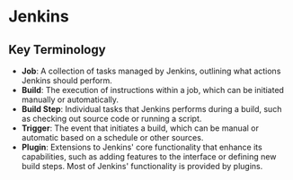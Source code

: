 # Jenkins

## Key Terminology

- **Job**: A collection of tasks managed by Jenkins, outlining what actions Jenkins should perform.
- **Build**: The execution of instructions within a job, which can be initiated manually or automatically.
- **Build Step**: Individual tasks that Jenkins performs during a build, such as checking out source code or running a
  script.
- **Trigger**: The event that initiates a build, which can be manual or automatic based on a schedule or other sources.
- **Plugin**: Extensions to Jenkins' core functionality that enhance its capabilities, such as adding features to the
  interface or defining new build steps. Most of Jenkins' functionality is provided by plugins.


